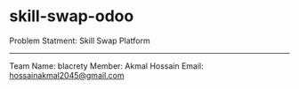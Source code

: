 # skill-swap-odoo

Problem Statment: Skill Swap Platform

---

Team Name: blacrety
Member: Akmal Hossain 
Email: hossainakmal2045@gmail.com
